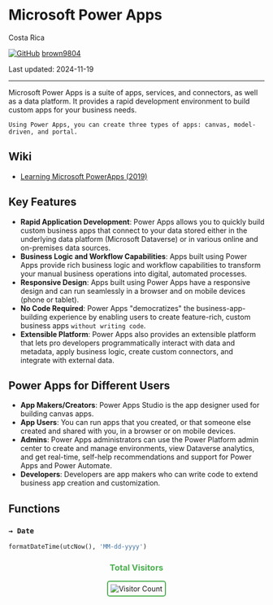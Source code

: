 # Microsoft Power Apps

Costa Rica

[![GitHub](https://img.shields.io/badge/--181717?logo=github&logoColor=ffffff)](https://github.com/)
[brown9804](https://github.com/brown9804)

Last updated: 2024-11-19

------------------------------------------

Microsoft Power Apps is a suite of apps, services, and connectors, as well as a data platform. It provides a rapid development environment to build custom apps for your business needs. <br/>

`Using Power Apps, you can create three types of apps: canvas, model-driven, and portal.`

## Wiki
- [Learning Microsoft PowerApps (2019)](https://www.linkedin.com/learning/learning-microsoft-powerapps-2019/create-powerful-business-apps?u=2095204)
  
## Key Features
- **Rapid Application Development**: Power Apps allows you to quickly build custom business apps that connect to your data stored either in the underlying data platform (Microsoft Dataverse) or in various online and on-premises data sources.
- **Business Logic and Workflow Capabilities**: Apps built using Power Apps provide rich business logic and workflow capabilities to transform your manual business operations into digital, automated processes.
- **Responsive Design**: Apps built using Power Apps have a responsive design and can run seamlessly in a browser and on mobile devices (phone or tablet).
- **No Code Required**: Power Apps "democratizes" the business-app-building experience by enabling users to create feature-rich, custom business apps `without writing code`.
- **Extensible Platform**: Power Apps also provides an extensible platform that lets pro developers programmatically interact with data and metadata, apply business logic, create custom connectors, and integrate with external data.

## Power Apps for Different Users
- **App Makers/Creators**: Power Apps Studio is the app designer used for building canvas apps.
- **App Users**: You can run apps that you created, or that someone else created and shared with you, in a browser or on mobile devices.
- **Admins**: Power Apps administrators can use the Power Platform admin center to create and manage environments, view Dataverse analytics, and get real-time, self-help recommendations and support for Power Apps and Power Automate.
- **Developers**: Developers are app makers who can write code to extend business app creation and customization.

## Functions 
### `→ Date`

```python 
formatDateTime(utcNow(), 'MM-dd-yyyy')
```

<div align="center">
  <h3 style="color: #4CAF50;">Total Visitors</h3>
  <img src="https://profile-counter.glitch.me/brown9804/count.svg" alt="Visitor Count" style="border: 2px solid #4CAF50; border-radius: 5px; padding: 5px;"/>
</div>